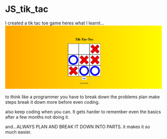 # JS_tik_tac

I created a tik tac toe game heres what I learnt...
![Getting Started](tic-tac.jpg)

to think like a programmer you have to break down the problems plan make steps break it down more before even coding.

also keep coding when you can. It gets harder to remember even the basics after a few months not doing it.

and...ALWAYS PLAN AND BREAK IT DOWN INTO PARTS. it makes it so much easier. 